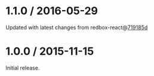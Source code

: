 # 1.1.0 / 2016-05-29

Updated with latest changes from redbox-react@[719185d](https://github.com/KeywordBrain/redbox-react/commit/719185de30fa1007ba368732080b903b71da2025)

# 1.0.0 / 2015-11-15

Initial release.
